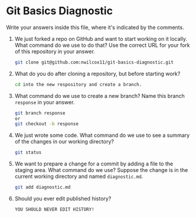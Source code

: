 # Git Basics Diagnostic

Write your answers inside this file, where it's indicated by the comments.

1.  We just forked a repo on GitHub and want to start working on it locally.
    What command do we use to do that? Use the correct URL for your fork of this
    repository in your answer.

    ```sh
    git clone git@github.com:nwilcox11/git-basics-diagnostic.git
    ```

2.  What do you do after cloning a repository, but before starting work?

    ```sh
    cd into the new respository and create a branch.
    ```

3.  What command do we use to create a new branch? Name this branch `response`
    in your answer.

    ```sh
    git branch response
    or
    git checkout -b response
    ```

4.  We just wrote some code. What command do we use to see a summary of the
    changes in our working directory?

    ```sh
    git status
    ```

5.  We want to prepare a change for a commit by adding a file to the staging
    area. What command do we use? Suppose the change is in the current working
    directory and named `diagnostic.md`.

    ```sh
    git add diagnostic.md
    ```

6.  Should you ever edit published history?

    ```sh
    YOU SHOULD NEVER EDIT HISTORY!
    ```
